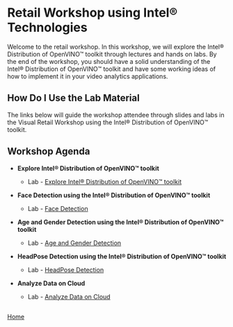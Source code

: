 # Retail Workshop using Intel® Technologies
Welcome to the retail workshop. In this workshop, we will explore the Intel® Distribution of OpenVINO™ toolkit through lectures and hands on labs. By the end of the workshop, you should have a solid understanding of the Intel® Distribution of OpenVINO™ toolkit and have some working ideas of how to implement it in your video analytics applications.
## How Do I Use the Lab Material
The links below will guide the workshop attendee through slides and labs in the Visual Retail Workshop using the Intel® Distribution of OpenVINO™ toolkit.

## Workshop Agenda
* **Explore Intel® Distribution of OpenVINO™ toolkit**
    <!--- Slide Deck --->
    - Lab - [Explore Intel® Distribution of OpenVINO™ toolkit](./Explore_OpenVINO.md)


* **Face Detection using the Intel® Distribution of OpenVINO™ toolkit**
  <!--- Slide Deck --->
  - Lab - [Face Detection](./Face_detection.md)


* **Age and Gender Detection using the Intel® Distribution of OpenVINO™ toolkit**
  <!--- Slide Deck --->
  - Lab - [Age and Gender Detection](./Age_Gender_Detection.md)


* **HeadPose Detection using the Intel® Distribution of OpenVINO™ toolkit**
    <!--- Slide Deck --->
    - Lab - [HeadPose Detection](./Head_pose_Detection.md)


* **Analyze Data on Cloud**
    <!--- Slide Deck --->
    - Lab - [Analyze Data on Cloud](./Analyse_face_data_on_cloud.md)
##  

[Home](../README.md)    
